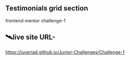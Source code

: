 ## Testimonials grid section
frontend mentor challenge-1
## 🛰️live site URL- 
https://juveriad.github.io/Junior-Challenges/Challenge-1

